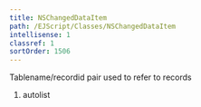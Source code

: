 ```yaml
---
title: NSChangedDataItem
path: /EJScript/Classes/NSChangedDataItem
intellisense: 1
classref: 1
sortOrder: 1506
---
```



Tablename/recordid pair used to refer to records




1. autolist

